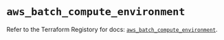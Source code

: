 # `aws_batch_compute_environment`

Refer to the Terraform Registory for docs: [`aws_batch_compute_environment`](https://registry.terraform.io/providers/hashicorp/aws/3.76.1/docs/resources/batch_compute_environment).
